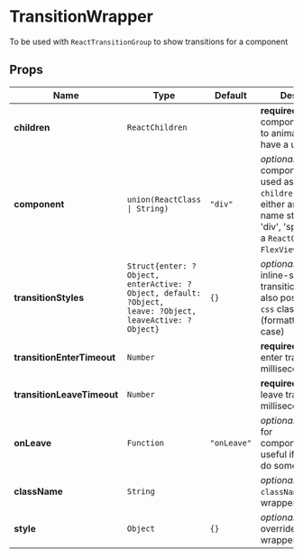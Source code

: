 # TransitionWrapper

To be used with `ReactTransitionGroup` to show transitions for a component

## Props

| Name                       | Type                                                                                                              | Default                | Description                                                                                                                                                           |
| -------------------------- | ----------------------------------------------------------------------------------------------------------------- | ---------------------- | --------------------------------------------------------------------------------------------------------------------------------------------------------------------- |
| **children**               | <code>ReactChildren</code>                                                                                        |                        | **required**. The component you want to animate (it must have a unique "key")                                                                                         |
| **component**              | <code>union(ReactClass &#124; String)</code>                                                                      | <code>"div"</code>     | _optional_. Custom component to be used as wrapper for `children`. Can be either an html tag name string (eg. 'div', 'span', etc), or a `ReactClass` (eg. `FlexView`) |
| **transitionStyles**       | <code>Struct{enter: ?Object, enterActive: ?Object, default: ?Object, leave: ?Object, leaveActive: ?Object}</code> | <code>{}</code>        | _optional_. Object with inline-style for each transition event. It's also possible to use `css` classes (formatted in kebab-case)                                     |
| **transitionEnterTimeout** | <code>Number</code>                                                                                               |                        | **required**. Duration of enter transition in milliseconds                                                                                                            |
| **transitionLeaveTimeout** | <code>Number</code>                                                                                               |                        | **required**. Duration of leave transition in milliseconds                                                                                                            |
| **onLeave**                | <code>Function</code>                                                                                             | <code>"onLeave"</code> | _optional_. Callback for componentDidLeave: useful if you need to do some cleanup                                                                                     |
| **className**              | <code>String</code>                                                                                               |                        | _optional_. Additional `className` for wrapper element                                                                                                                |
| **style**                  | <code>Object</code>                                                                                               | <code>{}</code>        | _optional_. Inline-style overrides for wrapper element                                                                                                                |
